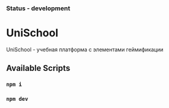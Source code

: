 ### Status - development  

# UniSchool

UniSchool - учебная платформа с элементами геймификации

## Available Scripts

### `npm i`

### `npm dev`

